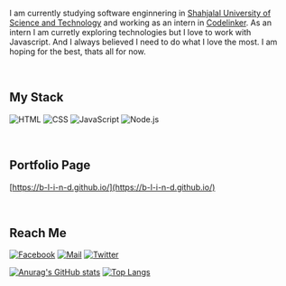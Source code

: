 I am currently studying software enginnering in [Shahjalal University of Science and Technology](https://www.sust.edu/) and working as an intern in [Codelinker](https://www.codelinker.com). As an intern I am curretly exploring technologies but I love to work with Javascript. And I always believed I need to do what I love the most. I am hoping for the best, thats all for now.

<br>

## My Stack

![HTML](https://img.shields.io/badge/-HTML-%232c3e50?style=for-the-badge&logo=html5)
![CSS](https://img.shields.io/badge/-CSS-%232c3e50?style=for-the-badge&logo=css3)
![JavaScript](https://img.shields.io/badge/-JavaScript-%232c3e50?style=for-the-badge&logo=javascript)
![Node.js](https://img.shields.io/badge/-Node.js-%232c3e50?style=for-the-badge&logo=node.js)

<br>

## Portfolio Page

[https://b-l-i-n-d.github.io/](https://b-l-i-n-d.github.io/)

<br>

## Reach Me

[![Facebook](https://img.shields.io/badge/-facebook-%232c3e50?style=for-the-badge&logo=facebook)](https://www.facebook.com/abir.fahim.faisal/)
[![Mail](https://img.shields.io/badge/-gmail-%232c3e50?style=for-the-badge&logo=gmail)](mailto:fahim.faisal.abir@gmail.com)
[![Twitter](https://img.shields.io/badge/-twitter-%232c3e50?style=for-the-badge&logo=twitter)](https://twitter.com/fahimfaisalabir)


[![Anurag's GitHub stats](https://github-readme-stats.vercel.app/api?username=b-l-i-n-d&show_icons=true&theme=dark)](https://github.com/anuraghazra/github-readme-stats)
[![Top Langs](https://github-readme-stats.vercel.app/api/top-langs/?username=b-l-i-n-d&theme=dark)](https://github.com/anuraghazra/github-readme-stats)
